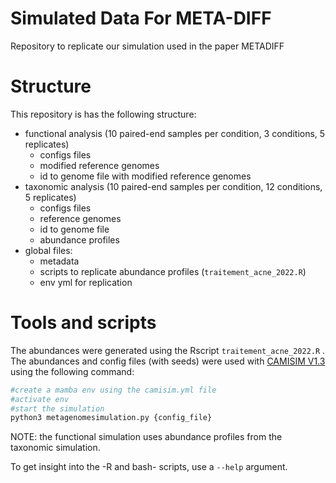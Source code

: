 # Simulated Data For META-DIFF

Repository to replicate our simulation used in the paper METADIFF

# Structure

This repository is has the following structure: 
 - functional analysis (10 paired-end samples per condition, 3 conditions, 5 replicates) 
    - configs files 
    - modified reference genomes 
    - id to genome file with modified reference genomes 
 - taxonomic analysis (10 paired-end samples per condition, 12 conditions, 5 replicates) 
    - configs files 
    - reference genomes 
    - id to genome file 
    - abundance profiles 
 - global files: 
    - metadata 
    - scripts to replicate abundance profiles (`traitement_acne_2022.R`)
    - env yml for replication

# Tools and scripts

The abundances were generated using the Rscript `traitement_acne_2022.R`
. The abundances and config files (with seeds) were used with [CAMISIM
V1.3](https://github.com/CAMI-challenge/CAMISIM) using the following
command:

``` bash
#create a mamba env using the camisim.yml file
#activate env
#start the simulation
python3 metagenomesimulation.py {config_file}
```
NOTE: the functional simulation uses abundance profiles from the
taxonomic simulation.

To get insight into the -R and bash- scripts, use a `--help` argument.
